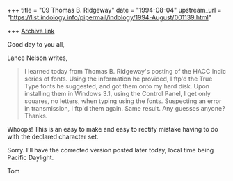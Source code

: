 +++
title = "09 Thomas B. Ridgeway"
date = "1994-08-04"
upstream_url = "https://list.indology.info/pipermail/indology/1994-August/001139.html"

+++
[Archive link](https://list.indology.info/pipermail/indology/1994-August/001139.html)

Good day to you all,

Lance Nelson writes,
> I learned today from Thomas B. Ridgeway's posting of the HACC Indic series of
> fonts.  Using the information he provided, I ftp'd the True Type fonts he
> suggested, and got them onto my hard disk.  Upon installing them in Windows
> 3.1, using the Control Panel, I get only squares, no letters, when typing
> using the fonts.  Suspecting an error in transmission, I ftp'd them again. 
> Same result.  Any guesses anyone?  Thanks.

  Whoops!  This is an easy to make and easy to rectify mistake having to
do with the declared character set.

Sorry.  I'll have the corrected version posted later today, local time 
being Pacific Daylight.

Tom





